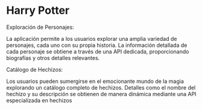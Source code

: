 # Harry Potter

Exploración de Personajes:

La aplicación permite a los usuarios explorar una amplia variedad de personajes, cada uno con su propia historia.
La información detallada de cada personaje se obtiene a través de una API dedicada, proporcionando biografías y otros detalles relevantes.

Catálogo de Hechizos:

Los usuarios pueden sumergirse en el emocionante mundo de la magia explorando un catálogo completo de hechizos.
Detalles como el nombre del hechizo y su descripción se obtienen de manera dinámica mediante una API especializada en hechizos
